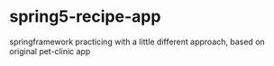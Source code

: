 # spring5-recipe-app

springframework practicing with a little different approach, based on original pet-clinic app
